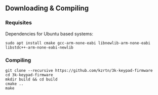 ## Downloading & Compiling
### Requisites
Dependencies for Ubuntu based systems:
```shell
sudo apt install cmake gcc-arm-none-eabi libnewlib-arm-none-eabi libstdc++-arm-none-eabi-newlib
```
### Compiling
```shell
git clone --recursive https://github.com/kzrtn/3k-keypad-firmware
cd 3k-keypad-firmware
mkdir build && cd build
cmake ..
make
```